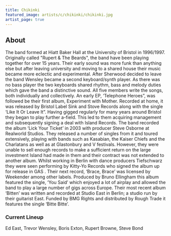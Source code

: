 ```yaml
---
title: Chikinki
featured_image: artists/c/chikinki/chikinki.jpg
artist_page: true
---
```

## About

The band formed at Hiatt Baker Hall at the University of Bristol in 1996/1997. Originally called "Rupert & The Beards", the band have been playing together for over 15 years. Their early sound was more funk than anything else but after leaving university and moving to a shared house their music became more eclectic and experimental. After Sherwood decided to leave the band Wensley became a second keyboard/synth player. As there was no bass player the two keyboards shared rhythm, bass and melody duties which gave the band a distinctive sound. All five members write the songs, both individually and collectively. An early EP, ‘Telephone Heroes”, was followed be their first album, Experiment with Mother. Recorded at home, it was released by Bristol Label Sink and Stove Records along with the single ‘Like It Or Leave It”. Having gigged regularly for many years around Bristol they began to play further a-field. This led to them acquiring management and subsequently signing a deal with Island Records. The band recorded the album ‘Lick Your Ticket’ in 2003 with producer Steve Osborne at Realworld Studios. They released a number of singles from it and toured extensively, playing with bands such as Kasabian, the Kaiser Chiefs and the Charlatans as well as at Glastonbury and V festivals. However, they were unable to sell enough records to make a sufficient return on the large investment Island had made in them and their contract was not extended to another album. Whilst working in Berlin with dance producers Tiefschwarz they were seen performing by Kitty-Yo Records who signed the album up for release in GAS . Their next record, ‘Brace, Brace’ was licensed by Weekender among other labels. Produced by Bruno Ellingham this album featured the single, ‘You Said’ which enjoyed a lot of airplay and allowed the band to play a large number of gigs across Europe. Their most recent album ‘Bitten’ was written and recorded at Studio East in Berlin; a studio run by their guitarist East. Funded by BMG Rights and distributed by Rough Trade it features the single ‘Bitte Bitte’.

### Current Lineup

Ed East, Trevor Wensley, Boris Exton, Rupert Browne, Steve Bond

